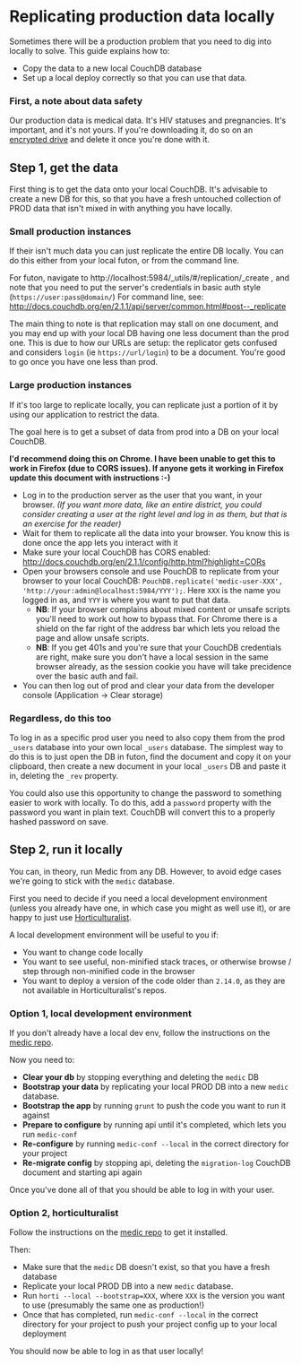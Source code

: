 # Replicating production data locally

Sometimes there will be a production problem that you need to dig into locally to solve. This guide explains how to:
 - Copy the data to a new local CouchDB database
 - Set up a local deploy correctly so that you can use that data.

### First, a note about data safety

Our production data is medical data. It's HIV statuses and pregnancies. It's important, and it's not yours. If you're downloading it, do so on an [encrypted drive](../support/securing-computers.md) and delete it once you're done with it.

## Step 1, get the data

First thing is to get the data onto your local CouchDB. It's advisable to create a new DB for this, so that you have a fresh untouched collection of PROD data that isn't mixed in with anything you have locally.

### Small production instances

If their isn't much data you can just replicate the entire DB locally. You can do this either from your local futon, or from the command line.

For futon, navigate to http://localhost:5984/_utils/#/replication/_create , and note that you need to put the server's credentials in basic auth style (`https://user:pass@domain/`)
For command line, see: http://docs.couchdb.org/en/2.1.1/api/server/common.html#post--_replicate

The main thing to note is that replication may stall on one document, and you may end up with your local DB having one less document than the prod one. This is due to how our URLs are setup: the replicator gets confused and considers `login` (ie `https://url/login`) to be a document. You're good to go once you have one less than prod.

### Large production instances

If it's too large to replicate locally, you can replicate just a portion of it by using our application to restrict the data.

The goal here is to get a subset of data from prod into a DB on your local CouchDB.

**I'd recommend doing this on Chrome. I have been unable to get this to work in Firefox (due to CORS issues). If anyone gets it working in Firefox update this document with instructions :-)**

 - Log in to the production server as the user that you want, in your browser. _(If you want more data, like an entire district, you could consider creating a user at the right level and log in as them, but that is an exercise for the reader)_
 - Wait for them to replicate all the data into your browser. You know this is done once the app lets you interact with it
 - Make sure your local CouchDB has CORS enabled: http://docs.couchdb.org/en/2.1.1/config/http.html?highlight=CORs
 - Open your browsers console and use PouchDB to replicate from your browser to your local CouchDB: `PouchDB.replicate('medic-user-XXX', 'http://your:admin@localhost:5984/YYY');`. Here `XXX` is the name you logged in as, and `YYY` is where you want to put that data.
   - **NB**: If your browser complains about mixed content or unsafe scripts you'll need to work out how to bypass that. For Chrome there is a shield on the far right of the address bar which lets you reload the page and allow unsafe scripts.
   - **NB**: If you get 401s and you're sure that your CouchDB credentials are right, make sure you don't have a local session in the same browser already, as the session cookie you have will take precidence over the basic auth and fail.
 - You can then log out of prod and clear your data from the developer console (Application -> Clear storage)

### Regardless, do this too

To log in as a specific prod user you need to also copy them from the prod `_users` database into your own local `_users` database. The simplest way to do this is to just open the DB in futon, find the document and copy it on your clipboard, then create a new document in your local `_users` DB and paste it in, deleting the `_rev` property.

You could also use this opportunity to change the password to something easier to work with locally. To do this, add a `password` property with the password you want in plain text. CouchDB will convert this to a properly hashed password on save.

## Step 2, run it locally

You can, in theory, run Medic from any DB. However, to avoid edge cases we're going to stick with the `medic` database.

First you need to decide if you need a local development environment (unless you already have one, in which case you might as well use it), or are happy to just use [Horticulturalist](https://github.com/medic/horticulturalist).

A local development environment will be useful to you if:
 - You want to change code locally
 - You want to see useful, non-minified stack traces, or otherwise browse / step through non-minified code in the browser
 - You want to deploy a version of the code older than `2.14.0`, as they are not available in Horticulturalist's repos.

### Option 1, local development environment

If you don't already have a local dev env, follow the instructions on the [medic repo](https://github.com/medic/medic).

Now you need to:
 - **Clear your db** by stopping everything and deleting the `medic` DB
 - **Bootstrap your data** by replicating your local PROD DB into a new `medic` database.
 - **Bootstrap the app** by running `grunt` to push the code you want to run it against
 - **Prepare to configure** by running api until it's completed, which lets you run `medic-conf`
 - **Re-configure** by running `medic-conf --local` in the correct directory for your project
 - **Re-migrate config** by stopping api, deleting the `migration-log` CouchDB document and starting api again

Once you've done all of that you should be able to log in with your user.

### Option 2, horticulturalist

Follow the instructions on the [medic repo](https://github.com/medic/horticuluralist) to get it installed.

Then:
 - Make sure that the `medic` DB doesn't exist, so that you have a fresh database
 - Replicate your local PROD DB into a new `medic` database.
 - Run `horti --local --bootstrap=XXX`, where `XXX` is the version you want to use (presumably the same one as production!)
 - Once that has completed, run `medic-conf --local` in the correct directory for your project to push your project config up to your local deployment

You should now be able to log in as that user locally!
